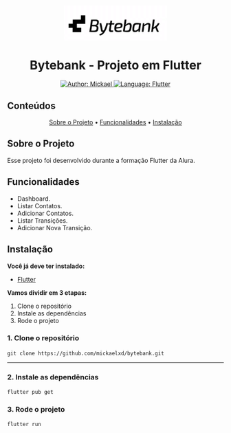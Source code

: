<h1 align="center">
	<img src="./.github/logo_bytebank.png"  alt="Logo"  width="240"><br><br>
   Bytebank - Projeto em Flutter
</h1>

<div>
    <p align="center">
      <a href="https://www.linkedin.com/in/mickaelrocha77/" target="_blank">
          <img src="https://img.shields.io/static/v1?label=Author&message=Mickael&color=orange&style=for-the-badge&logo=LinkedIn" alt="Author: Mickael">
      </a>
      <a href="#">
          <img src="https://img.shields.io/static/v1?label=Language&message=Flutter&color=40c4ff&style=for-the-badge&logo=Flutter" alt="Language: Flutter">
      </a>
    </p>
</div>

## Conteúdos

<p align="center">
 <a href="#about">Sobre o Projeto</a> •
 <a href="#features">Funcionalidades</a> •
 <a href="#installation">Instalação</a>
</p>

## Sobre o Projeto

<div id="about">
  <p>
    Esse projeto foi desenvolvido durante a formação Flutter da Alura.
  </p>
</div>

## Funcionalidades
<div id="features">
  <ul>
    <li>Dashboard.</li>
    <li>Listar Contatos.</li>
    <li>Adicionar Contatos.</li>
	  <li>Listar Transições.</li>
    <li>Adicionar Nova Transição.</li>
  </ul>
</div>

## Instalação

<div id="installation"></div>

**Você já deve ter instalado:**

-   [Flutter](https://flutter.dev)

**Vamos dividir em 3 etapas:**

1. Clone o repositório
2. Instale as dependências
3. Rode o projeto

### 1. Clone o repositório

```
git clone https://github.com/mickaelxd/bytebank.git
```

---

### 2. Instale as dependências

```
flutter pub get
```

### 3. Rode o projeto

```
flutter run
```
